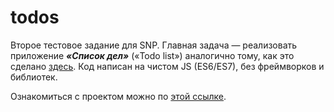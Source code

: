 # todos
Второе тестовое задание для SNP. Главная задача — реализовать приложение ***«Список дел»*** («Todo list») аналогично тому, как это сделано [здесь](https://todomvc.com/examples/javascript-es6/dist/). Код написан на чистом JS (ES6/ES7), без фреймворков и библиотек.

Ознакомиться с проектом можно по [этой ссылке](https://todos-three-kappa.vercel.app/).
